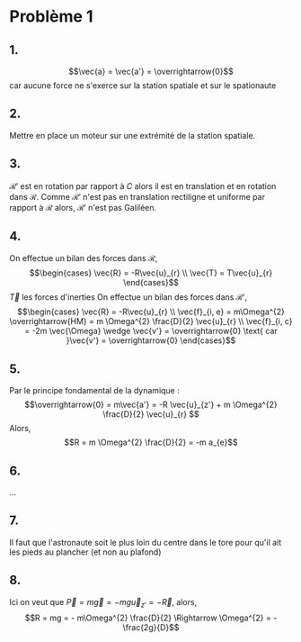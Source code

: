 # Problème 1
## 1.
$$\vec{a} = \vec{a'} = \overrightarrow{0}$$
car aucune force ne s'exerce sur la station spatiale et sur le spationaute

## 2.
Mettre en place un moteur sur une extrémité de la station spatiale. 

## 3.
$\mathcal{R}'$ est en rotation par rapport à $C$ alors il est en translation et en rotation dans $\mathcal{R}$. 
Comme $\mathcal{R}'$ n'est pas en translation rectiligne et uniforme par rapport à $\mathcal{R}$ alors, $\mathcal{R}'$ n'est pas Galiléen.

## 4.
On effectue un bilan des forces dans $\mathcal{R}$, 
$$\begin{cases}
\vec{R} = -R\vec{u}_{r} \\
\vec{T} = T\vec{u}_{r}
\end{cases}$$
$\vec{T}$ les forces d'inerties
On effectue un bilan des forces dans $\mathcal{R}'$, 
$$\begin{cases}
\vec{R} = -R\vec{u}_{r} \\
\vec{f}_{i, e} = m\Omega^{2} \overrightarrow{HM} = m \Omega^{2} \frac{D}{2} \vec{u}_{r} \\
\vec{f}_{i, c} = -2m \vec{\Omega} \wedge \vec{v'} = \overrightarrow{0} \text{ car }\vec{v'} = \overrightarrow{0}
\end{cases}$$

## 5.
Par le principe fondamental de la dynamique : 
$$\overrightarrow{0} = m\vec{a'} = -R \vec{u}_{z'} + m \Omega^{2} \frac{D}{2} \vec{u}_{r} $$
Alors, 
$$R = m \Omega^{2} \frac{D}{2} = -m a_{e}$$

## 6.
...

## 7.
Il faut que l'astronaute soit le plus loin du centre dans le tore pour qu'il ait les pieds au plancher (et non au plafond)

## 8.
Ici on veut que $\vec{P} = m\vec{g} = -mg \vec{u}_{z'} = -\vec{R}$, alors, 
$$R = mg = - m\Omega^{2} \frac{D}{2} \Rightarrow \Omega^{2} = -\frac{2g}{D}$$
